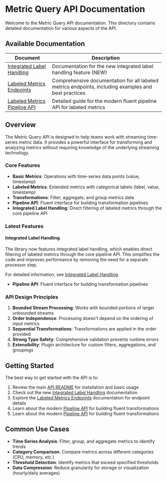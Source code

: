 # Metric Query API Documentation

Welcome to the Metric Query API documentation. This directory contains detailed documentation for various aspects of the API.

## Available Documentation

| Document | Description |
|----------|-------------|
| [Integrated Label Handling](integrated-label-handling.md) | Documentation for the new integrated label handling feature (NEW) |
| [Labeled Metrics Endpoints](labeled-metrics-endpoints.md) | Comprehensive documentation for all labeled metrics endpoints, including examples and best practices |
| [Labeled Metrics Pipeline API](labeled-metrics-pipeline.md) | Detailed guide for the modern fluent pipeline API for labeled metrics |

## Overview

The Metric Query API is designed to help teams work with streaming time-series metric data. It provides a powerful interface for transforming and analyzing metrics without requiring knowledge of the underlying streaming technology.
### Core Features

- **Basic Metrics**: Operations with time-series data points (value, timestamp)
- **Labeled Metrics**: Extended metrics with categorical labels (label, value, timestamp)
- **Transformations**: Filter, aggregate, and group metrics data
- **Pipeline API**: Fluent interface for building transformation pipelines
- **Integrated Label Handling**: Direct filtering of labeled metrics through the core pipeline API

### Latest Features

#### Integrated Label Handling

The library now features integrated label handling, which enables direct filtering of labeled metrics through the core pipeline API. This simplifies the code and improves performance by removing the need for a separate processor step.

For detailed information, see [Integrated Label Handling](integrated-label-handling.md).
- **Pipeline API**: Fluent interface for building transformation pipelines

### API Design Principles

1. **Bounded Stream Processing**: Works with bounded portions of larger unbounded streams
2. **Order Independence**: Processing doesn't depend on the ordering of input metrics
3. **Sequential Transformations**: Transformations are applied in the order provided
4. **Strong Type Safety**: Comprehensive validation prevents runtime errors
5. **Extensibility**: Plugin architecture for custom filters, aggregations, and groupings

## Getting Started

The best way to get started with the API is to:
1. Review the main [API README](../README.md) for installation and basic usage
2. Check out the new [Integrated Label Handling](integrated-label-handling.md) documentation
3. Explore the [Labeled Metrics Endpoints](labeled-metrics-endpoints.md) documentation for endpoint details
4. Learn about the modern [Pipeline API](labeled-metrics-pipeline.md) for building fluent transformations
3. Learn about the modern [Pipeline API](labeled-metrics-pipeline.md) for building fluent transformations

## Common Use Cases

- **Time Series Analysis**: Filter, group, and aggregate metrics to identify trends
- **Category Comparison**: Compare metrics across different categories (CPU, memory, etc.)
- **Threshold Detection**: Identify metrics that exceed specified thresholds
- **Data Compression**: Reduce granularity for storage or visualization (hourly/daily averages)
